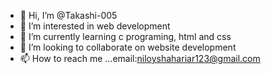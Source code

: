 - 👋 Hi, I’m @Takashi-005
- 👀 I’m interested in web development 
- 🌱 I’m currently learning c programing, html and css
- 💞️ I’m looking to collaborate on website development 
- 📫 How to reach me ...email:niloyshahariar123@gmail.com

<!---
Takashi-005/Takashi-005 is a ✨ special ✨ repository because its `README.md` (this file) appears on your GitHub profile.
You can click the Preview link to take a look at your changes.
--->
